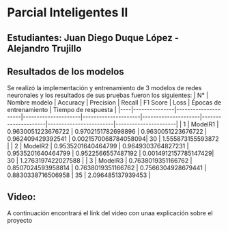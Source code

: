 # Parcial Inteligentes II
## Estudiantes: Juan Diego Duque López - Alejandro Trujillo
## Resultados de los modelos
Se realizó la implementación y entrenamiento de 3 modelos de redes neuronales y los resultados de sus pruebas fueron los siguientes:
| N° | Nombre modelo | Accuracy            | Precision           | Recall              | F1 Score            | Loss               | Épocas de entrenamiento | Tiempo de respuesta  |
|----|---------------|---------------------|---------------------|---------------------|---------------------|---------------------|------------------------|----------------------|
| 1  | ModelR1       | 0.9630051223676722  | 0.9702151782698896  | 0.9630051223676722  | 0.962409429392541   | 0.0021570068784058094| 30                     | 1.555873155593872    |
| 2  | ModelR2       | 0.9535201640464799  | 0.9649303764827231  | 0.9535201640464799  | 0.9522566557487192  | 0.0014912157785147429| 30                     | 1.2763197422027588   |
| 3  | ModelR3       | 0.7638019351166762  | 0.8507024593958814  | 0.7638019351166762  | 0.7566304928679441  | 0.8830338716506958   | 35                     | 2.096485137939453    |




## Video:
A continuación encontrará el link del video con  unaa explicación sobre el proyecto
